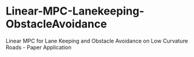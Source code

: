 # Linear-MPC-Lanekeeping-ObstacleAvoidance
 Linear MPC for Lane Keeping and Obstacle Avoidance on Low Curvature Roads - Paper Application
